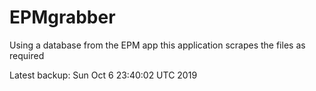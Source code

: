 # EPMgrabber
Using a database from the EPM app this application scrapes the files as required


Latest backup: Sun Oct 6 23:40:02 UTC 2019
